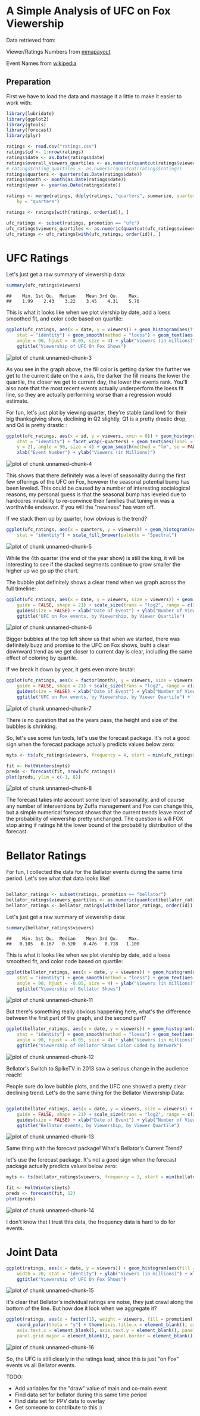 A Simple Analysis of UFC on Fox Viewership
========================================================

Data retrieved from:

Viewer/Ratings Numbers from [mmapayout](http://mmapayout.com/2014/04/ufc-on-fox-11-overnight-rating-1-99m-viewers/)

Event Names from [wikipedia](http://en.wikipedia.org/wiki/UFC_on_Fox)

## Preparation

First we have to load the data and massage it a little to make it easier to
work with:


```r
library(lubridate)
library(ggplot2)
library(gtools)
library(forecast)
library(plyr)

ratings <- read.csv("ratings.csv")
ratings$id <- 1:nrow(ratings)
ratings$date <- as.Date(ratings$date)
ratings$overall_viewers_quartiles <- as.numeric(quantcut(ratings$viewers))
# ratings$rating_quartiles <- as.numeric(quantcut(ratings$rating))
ratings$quarters <- quarters(as.Date(ratings$date))
ratings$month <- month(as.Date(ratings$date))
ratings$year <- year(as.Date(ratings$date))

ratings <- merge(ratings, ddply(ratings, "quarters", summarize, quarters.viewers = sum(viewers)), 
    by = "quarters")

ratings <- ratings[with(ratings, order(id)), ]

ufc_ratings <- subset(ratings, promotion == "ufc")
ufc_ratings$viewers_quartiles <- as.numeric(quantcut(ufc_ratings$viewers))
ufc_ratings <- ufc_ratings[with(ufc_ratings, order(id)), ]
```


UFC Ratings
===================

Let's just get a raw summary of viewership data:


```r
summary(ufc_ratings$viewers)
```

```
##    Min. 1st Qu.  Median    Mean 3rd Qu.    Max. 
##    1.99    2.43    3.22    3.45    4.31    5.70
```

This is what it looks like when we plot viership by date, add a loess smoothed fit, and color code based on quartile:


```r
ggplot(ufc_ratings, aes(x = date, y = viewers)) + geom_histogram(aes(fill = viewers_quartiles), 
    stat = "identity") + geom_smooth(method = "loess") + geom_text(aes(label = show), 
    angle = 90, hjust = -0.05, size = 4) + ylab("Viewers (in millions)") + xlab("Date of Show") + 
    ggtitle("Viewership of UFC On Fox Shows")
```

![plot of chunk unnamed-chunk-3](figure/unnamed-chunk-3.png) 


As you see in the graph above, the fill color is getting darker the further
we get to the current date on the x axis, the darker the fill means the lower
the quartile, the closer we get to current day, the lower the events rank. You'll
also note that the most recent events actually underperform the loess fit line,
so they are actually performing worse than a regression would estimate.

For fun, let's just plot by viewing quarter, they're stable (and low) for their 
big thanksgiving show, declining in Q2 slightly, Q1 is a pretty drastic drop, 
and Q4 is pretty drastic :


```r
ggplot(ufc_ratings, aes(x = id, y = viewers, xmin = 0)) + geom_histogram(aes(fill = viewers_quartiles), 
    stat = "identity") + facet_wrap(~quarters) + geom_text(aes(label = show, 
    y = 2), angle = 90, size = 4) + geom_smooth(method = "lm", se = FALSE) + 
    xlab("Event Number") + ylab("Viewers (in Millions)")
```

![plot of chunk unnamed-chunk-4](figure/unnamed-chunk-4.png) 


This shows that there definitely was a level of seasonality during the first few
offerings of the UFC on Fox, however the seasonal potential bump has been leveled.
This could be caused by a number of interesting socialogical reasons, my personal
guess is that the seasonal bump has leveled due to hardcores innability to 
re-convince their families that tuning in was a worthwhile endeavor. If you will
the "newness" has worn off.

If we stack them up by quarter, how obvious is the trend?


```r
ggplot(ufc_ratings, aes(x = quarters, y = viewers)) + geom_histogram(aes(fill = show), 
    stat = "identity") + scale_fill_brewer(palette = "Spectral")
```

![plot of chunk unnamed-chunk-5](figure/unnamed-chunk-5.png) 


While the 4th quarter (the end of the year show) is still the king, it will
be interesting to see if the stacked segments continue to grow smaller the higher
up we go up the chart.

The bubble plot definitely shows a clear trend when we graph across the 
full timeline:


```r
ggplot(ufc_ratings, aes(x = date, y = viewers, size = viewers)) + geom_point(aes(fill = factor(viewers_quartiles)), 
    guide = FALSE, shape = 21) + scale_size(trans = "log2", range = c(2, 20)) + 
    guides(size = FALSE) + xlab("Date of Event") + ylab("Number of Viewers (in millions)") + 
    ggtitle("UFC on Fox events, by Viewership, by Viewer Quartile")
```

![plot of chunk unnamed-chunk-6](figure/unnamed-chunk-6.png) 

Bigger bubbles at the top left show us that when we started, there was definitely
buzz and promise to the UFC on Fox shows, buht a clear downward trend as we get
closer to current day is clear, including the same effect of coloring by quartile.

If we break it down by year, it gets even more brutal:


```r
ggplot(ufc_ratings, aes(x = factor(month), y = viewers, size = viewers)) + geom_point(aes(fill = factor(viewers_quartiles)), 
    guide = FALSE, shape = 21) + scale_size(trans = "log2", range = c(2, 20)) + 
    guides(size = FALSE) + xlab("Date of Event") + ylab("Number of Viewers (in millions)") + 
    ggtitle("UFC on Fox events, by Viewership, by Viewer Quartile") + facet_wrap(~year)
```

![plot of chunk unnamed-chunk-7](figure/unnamed-chunk-7.png) 


There is no question that as the years pass, the height and size of the bubbles
is shrinking.

So, let's use some fun tools, let's use the forecast package. It's not a good
sign when the forecast package actually predicts values below zero:


```r
myts <- ts(ufc_ratings$viewers, frequency = 4, start = min(ufc_ratings$date))

fit <- HoltWinters(myts)
preds <- forecast(fit, nrow(ufc_ratings))
plot(preds, ylim = c(-1, 8))
```

![plot of chunk unnamed-chunk-8](figure/unnamed-chunk-8.png) 


The forecast takes into account some level of seasonality, and of course any 
number of interventions by Zuffa management and Fox can change this, but a 
simple numerical forecast shows that the current trends leave most of the 
probability of viewership pretty unchanged. The question is will FOX stop airing
if ratings hit the lower bound of the probability distribution of the forecast.

Bellator Ratings
==============================

For fun, I collected the data for the Bellator events during the same time
period. Let's see what that data looks like!


```r

bellator_ratings <- subset(ratings, promotion == "bellator")
bellator_ratings$viewers_quartiles <- as.numeric(quantcut(bellator_ratings$viewers))
bellator_ratings <- bellator_ratings[with(bellator_ratings, order(id)), ]
```


Let's just get a raw summary of viewership data:


```r
summary(bellator_ratings$viewers)
```

```
##    Min. 1st Qu.  Median    Mean 3rd Qu.    Max. 
##   0.105   0.167   0.520   0.476   0.718   1.100
```


This is what it looks like when we plot viership by date, add a loess smoothed fit, and color code based on quartile:


```r
ggplot(bellator_ratings, aes(x = date, y = viewers)) + geom_histogram(aes(fill = factor(viewers_quartiles)), 
    stat = "identity") + geom_smooth(method = "loess") + geom_text(aes(label = show), 
    angle = 90, hjust = -0.05, size = 4) + ylab("Viewers (in millions)") + xlab("Date of Show") + 
    ggtitle("Viewership of Bellator Shows")
```

![plot of chunk unnamed-chunk-11](figure/unnamed-chunk-11.png) 


But there's something really obvious happening here, what's the difference between the first 
part of the graph, and the second part? 



```r
ggplot(bellator_ratings, aes(x = date, y = viewers)) + geom_histogram(aes(fill = factor(network)), 
    stat = "identity") + geom_smooth(method = "loess") + geom_text(aes(label = show), 
    angle = 90, hjust = -0.05, size = 4) + ylab("Viewers (in millions)") + xlab("Date of Show") + 
    ggtitle("Viewership of Bellator Shows Color Coded by Network")
```

![plot of chunk unnamed-chunk-12](figure/unnamed-chunk-12.png) 


Bellator's Switch to SpikeTV in 2013 saw a serious change in the audience reach!

People sure do love bubble plots, and the UFC one showed a pretty clear
declining trend. Let's do the same thing for the Bellator Viewership
Data:



```r

ggplot(bellator_ratings, aes(x = date, y = viewers, size = viewers)) + geom_point(aes(fill = factor(viewers_quartiles)), 
    guide = FALSE, shape = 21) + scale_size(trans = "log2", range = c(2, 20)) + 
    guides(size = FALSE) + xlab("Date of Event") + ylab("Number of Viewers (in millions)") + 
    ggtitle("Bellator events, by Viewership, by Viewer Quartile")
```

![plot of chunk unnamed-chunk-13](figure/unnamed-chunk-13.png) 


Same thing with the forecast package! What's Bellator's Current Trend?

let's use the forecast package. It's not a good
sign when the forecast package actually predicts values below zero:


```r
myts <- ts(bellator_ratings$viewers, frequency = 3, start = min(bellator_ratings$date))

fit <- HoltWinters(myts)
preds <- forecast(fit, 12)
plot(preds)
```

![plot of chunk unnamed-chunk-14](figure/unnamed-chunk-14.png) 


I don't know that I trust this data, the frequency data is hard to do for events.

Joint Data
============================


```r
ggplot(ratings, aes(x = date, y = viewers)) + geom_histogram(aes(fill = promotion), 
    width = 20, stat = "identity") + ylab("Viewers (in millions)") + xlab("Date of Show") + 
    ggtitle("Viewership of UFC On Fox Shows")
```

![plot of chunk unnamed-chunk-15](figure/unnamed-chunk-15.png) 


It's clear that Bellator's individual ratings are noise, they
just crawl along the bottom of the line. But how doe it look
when we aggregate it?


```r
ggplot(ratings, aes(x = factor(1), weight = viewers, fill = promotion)) + geom_bar(width = 1) + 
    coord_polar(theta = "y") + theme(axis.title.x = element_blank(), axis.title.y = element_blank(), 
    axis.text.x = element_blank(), axis.text.y = element_blank(), panel.grid.minor = element_blank(), 
    panel.grid.major = element_blank(), panel.border = element_blank()) + ggtitle("Bellator vs UFC Viewers")
```

![plot of chunk unnamed-chunk-16](figure/unnamed-chunk-16.png) 


So, the UFC is still clearly in the ratings lead, since this is just "on Fox" events
vs all Bellator events.

TODO:

* Add variables for the "draw" value of main and co-main event
* Find data set for bellator during this same time period
* Find data set for PPV data to overlay
* Get someone to contribute to this :)
